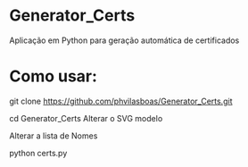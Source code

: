 # Generator_Certs
Aplicação em Python para geração automática de certificados
# Como usar:
git clone https://github.com/phvilasboas/Generator_Certs.git

cd Generator_Certs
Alterar o SVG modelo

Alterar a lista de Nomes

python certs.py

